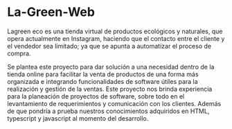 # La-Green-Web
Lagreen eco es una tienda virtual de productos ecológicos y naturales, que opera actualmente en Instagram, haciendo que el contacto entre el cliente y el vendedor sea limitado; ya que se apunta a automatizar el proceso de compra.

Se plantea este proyecto para dar solución a una necesidad dentro de la tienda online para facilitar la venta de productos de una forma más organizada e integrando funcionalidades de software útiles para la realización y gestión de la ventas.
Este proyecto nos brinda experiencia para la planeación de proyectos de software, sobre todo en el levantamiento de requerimientos y comunicación con los clientes. Además de que pondría a prueba nuestros conocimientos adquiridos en HTML, typescript y javascript al momento del desarrollo.
